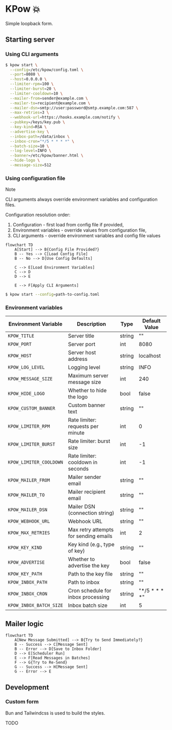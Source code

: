 # KPow 💥

Simple loopback form.

## Starting server

### Using CLI arguments

```sh
$ kpow start \
  --config=/etc/kpow/config.toml \
  --port=8080 \
  --host=0.0.0.0 \
  --limiter-rpm=100 \
  --limiter-burst=20 \
  --limiter-cooldown=10 \
  --mailer-from=sender@example.com \
  --mailer-to=recipient@example.com \
  --mailer-dsn=smtp://user:password@smtp.example.com:587 \
  --max-retries=3 \
  --webhook-url=https://hooks.example.com/notify \
  --pubkey=/keys/key.pub \
  --key-kind=RSA \
  --advertise-key \
  --inbox-path=/data/inbox \
  --inbox-cron="*/5 * * * *" \
  --batch-size=10 \
  --log-level=INFO \
  --banner=/etc/kpow/banner.html \
  --hide-logo \
  --message-size=512
```

### Using configuration file

> [!NOTE]
> CLI arguments always override environment variables and configuration files.

Configuration resolution order:

1. Configuration - first load from config file if provided,
2. Environment variables - override values from configuration file,
3. CLI arguments - override environment variables and config file values

```mermaid
flowchart TD
    A[Start] --> B{Config File Provided?}
    B -- Yes --> C[Load Config File]
    B -- No --> D[Use Config Defaults]

    C --> E[Load Environment Variables]
    C --> D
    D --> E

    E --> F[Apply CLI Arguments]
```

```sh
$ kpow start --config=path-to-config.toml
```

### Environment variables

| Environment Variable       | Description                              | Type    | Default Value |
|---------------------------|------------------------------------------|---------|----------------|
| `KPOW_TITLE`              | Server title                             | string  | ""             |
| `KPOW_PORT`               | Server port                              | int     | 8080           |
| `KPOW_HOST`               | Server host address                      | string  | localhost      |
| `KPOW_LOG_LEVEL`          | Logging level                            | string  | INFO           |
| `KPOW_MESSAGE_SIZE`       | Maximum server message size              | int     | 240            |
| `KPOW_HIDE_LOGO`          | Whether to hide the logo                 | bool    | false          |
| `KPOW_CUSTOM_BANNER`      | Custom banner text                       | string  | ""             |
| `KPOW_LIMITER_RPM`        | Rate limiter: requests per minute        | int     | 0              |
| `KPOW_LIMITER_BURST`      | Rate limiter: burst size                 | int     | -1             |
| `KPOW_LIMITER_COOLDOWN`   | Rate limiter: cooldown in seconds        | int     | -1             |
| `KPOW_MAILER_FROM`        | Mailer sender email                      | string  | ""             |
| `KPOW_MAILER_TO`          | Mailer recipient email                   | string  | ""             |
| `KPOW_MAILER_DSN`         | Mailer DSN (connection string)           | string  | ""             |
| `KPOW_WEBHOOK_URL`        | Webhook URL                              | string  | ""             |
| `KPOW_MAX_RETRIES`        | Max retry attempts for sending emails    | int     | 2              |
| `KPOW_KEY_KIND`           | Key kind (e.g., type of key)             | string  | ""             |
| `KPOW_ADVERTISE`          | Whether to advertise the key             | bool    | false          |
| `KPOW_KEY_PATH`           | Path to the key file                     | string  | ""             |
| `KPOW_INBOX_PATH`         | Path to inbox                            | string  | ""             |
| `KPOW_INBOX_CRON`         | Cron schedule for inbox processing       | string  | "*/5 * * * *"  |
| `KPOW_INBOX_BATCH_SIZE`   | Inbox batch size                         | int     | 5              |

## Mailer logic

```mermaid
flowchart TD
    A[New Message Submitted] --> B{Try to Send Immediately?}
    B -- Success --> C[Message Sent]
    B -- Error --> D[Save to Inbox Folder]
    D --> E[Scheduler Run]
    E --> F[Read Messages in Batches]
    F --> G{Try to Re-Send}
    G -- Success --> H[Message Sent]
    G -- Error --> E
```

## Development

### Custom form

Bun and Tailwindcss is used to build the styles.

TODO
